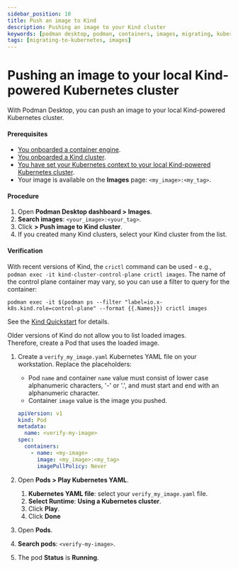 ```yaml
---
sidebar_position: 10
title: Push an image to Kind
description: Pushing an image to your Kind cluster
keywords: [podman desktop, podman, containers, images, migrating, kubernetes]
tags: [migrating-to-kubernetes, images]
---
```


# Pushing an image to your local Kind-powered Kubernetes cluster

With Podman Desktop, you can push an image to your local Kind-powered Kubernetes cluster.

#### Prerequisites

- [You onboarded a container engine](/docs/containers).
- [You onboarded a Kind cluster](/docs/kind).
- [You have set your Kubernetes context to your local Kind-powered Kubernetes cluster](/docs/kind/working-with-your-local-kind-cluster).
- Your image is available on the **Images** page: `<my_image>:<my_tag>`.

#### Procedure

1. Open **Podman Desktop dashboard > <Icon icon="fa-solid fa-cloud" size="lg" /> Images**.
1. **<Icon icon="fa-solid fa-search" size="lg" /> Search images**: `<your_image>:<your_tag>`.
1. Click **<Icon icon="fa-solid fa-ellipsis-v" size="lg" /> > <Icon icon="fa-solid fa-ellipsis-v" size="lg" /> Push image to Kind cluster**.
1. If you created many Kind clusters, select your Kind cluster from the list.

#### Verification

With recent versions of Kind, the `crictl` command can be used - e.g., `podman exec -it kind-cluster-control-plane crictl images`.  The name of the control plane container may vary, so you can use a filter to query for the container:

```
podman exec -it $(podman ps --filter "label=io.x-k8s.kind.role=control-plane" --format {{.Names}}) crictl images
```

See the [Kind Quickstart](https://kind.sigs.k8s.io/docs/user/quick-start/#loading-an-image-into-your-cluster) for details.

Older versions of Kind do not allow you to list loaded images.  
Therefore, create a Pod that uses the loaded image.

1. Create a `verify_my_image.yaml` Kubernetes YAML file on your workstation.
   Replace the placeholders:

   - Pod `name` and container `name` value must consist of lower case alphanumeric characters, '-' or '.', and must start and end with an alphanumeric character.
   - Container `image` value is the image you pushed.

   ```yaml
   apiVersion: v1
   kind: Pod
   metadata:
     name: <verify-my-image>
   spec:
     containers:
       - name: <my-image>
         image: <my_image>:<my_tag>
         imagePullPolicy: Never
   ```

1. Open **<Icon icon="fa-solid fa-cubes" size="lg" /> Pods > Play Kubernetes YAML**.
   1. **Kubernetes YAML file**: select your `verify_my_image.yaml` file.
   1. **Select Runtime**: **Using a Kubernetes cluster**.
   1. Click **Play**.
   1. Click **Done**
1. Open **<Icon icon="fa-solid fa-cubes" size="lg" /> Pods**.
1. **<Icon icon="fa-solid fa-search" size="lg" /> Search pods**: `<verify-my-image>`.
1. The pod **Status** is **Running**.
